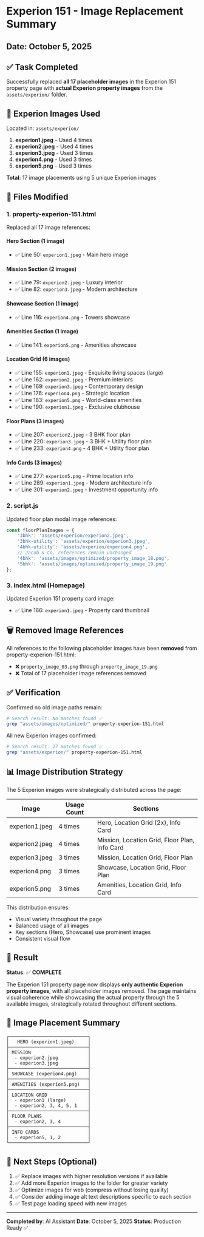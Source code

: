 # Experion 151 - Image Replacement Summary

## Date: October 5, 2025

## ✅ Task Completed

Successfully replaced **all 17 placeholder images** in the Experion 151 property page with **actual Experion property images** from the `assets/experion/` folder.

## 📁 Experion Images Used

Located in: `assets/experion/`

1. **experion1.jpeg** - Used 4 times
2. **experion2.jpeg** - Used 4 times
3. **experion3.jpeg** - Used 3 times
4. **experion4.png** - Used 3 times
5. **experion5.png** - Used 3 times

**Total**: 17 image placements using 5 unique Experion images

## 🔄 Files Modified

### 1. property-experion-151.html
Replaced all 17 image references:

#### Hero Section (1 image)
- ✅ Line 50: `experion1.jpeg` - Main hero image

#### Mission Section (2 images)
- ✅ Line 79: `experion2.jpeg` - Luxury interior
- ✅ Line 82: `experion3.jpeg` - Modern architecture

#### Showcase Section (1 image)
- ✅ Line 116: `experion4.png` - Towers showcase

#### Amenities Section (1 image)
- ✅ Line 141: `experion5.png` - Amenities showcase

#### Location Grid (6 images)
- ✅ Line 155: `experion1.jpeg` - Exquisite living spaces (large)
- ✅ Line 162: `experion2.jpeg` - Premium interiors
- ✅ Line 169: `experion3.jpeg` - Contemporary design
- ✅ Line 176: `experion4.png` - Strategic location
- ✅ Line 183: `experion5.png` - World-class amenities
- ✅ Line 190: `experion1.jpeg` - Exclusive clubhouse

#### Floor Plans (3 images)
- ✅ Line 207: `experion2.jpeg` - 3 BHK floor plan
- ✅ Line 220: `experion3.jpeg` - 3 BHK + Utility floor plan
- ✅ Line 233: `experion4.png` - 4 BHK + Utility floor plan

#### Info Cards (3 images)
- ✅ Line 277: `experion5.png` - Prime location info
- ✅ Line 289: `experion1.jpeg` - Modern architecture info
- ✅ Line 301: `experion2.jpeg` - Investment opportunity info

### 2. script.js
Updated floor plan modal image references:

```javascript
const floorPlanImages = {
    '3bhk': 'assets/experion/experion2.jpeg',
    '3bhk-utility': 'assets/experion/experion3.jpeg',
    '4bhk-utility': 'assets/experion/experion4.png',
    // Jacob & Co. references remain unchanged
    '4bhk': 'assets/images/optimized/property_image_18.png',
    '5bhk': 'assets/images/optimized/property_image_19.png'
};
```

### 3. index.html (Homepage)
Updated Experion 151 property card image:
- ✅ Line 166: `experion1.jpeg` - Property card thumbnail

## 🗑️ Removed Image References

All references to the following placeholder images have been **removed** from property-experion-151.html:

- ❌ `property_image_03.png` through `property_image_19.png`
- ❌ Total of 17 placeholder image references removed

## ✅ Verification

Confirmed no old image paths remain:
```bash
# Search result: No matches found ✅
grep "assets/images/optimized/" property-experion-151.html
```

All new Experion images confirmed:
```bash
# Search result: 17 matches found ✅
grep "assets/experion/" property-experion-151.html
```

## 📊 Image Distribution Strategy

The 5 Experion images were strategically distributed across the page:

| Image | Usage Count | Sections |
|-------|-------------|----------|
| experion1.jpeg | 4 times | Hero, Location Grid (2x), Info Card |
| experion2.jpeg | 4 times | Mission, Location Grid, Floor Plan, Info Card |
| experion3.jpeg | 3 times | Mission, Location Grid, Floor Plan |
| experion4.png | 3 times | Showcase, Location Grid, Floor Plan |
| experion5.png | 3 times | Amenities, Location Grid, Info Card |

This distribution ensures:
- Visual variety throughout the page
- Balanced usage of all images
- Key sections (Hero, Showcase) use prominent images
- Consistent visual flow

## 🎯 Result

**Status**: ✅ **COMPLETE**

The Experion 151 property page now displays **only authentic Experion property images**, with all placeholder images removed. The page maintains visual coherence while showcasing the actual property through the 5 available images, strategically rotated throughout different sections.

## 📸 Image Placement Summary

```
┌─────────────────────────────┐
│   HERO (experion1.jpeg)     │
├─────────────────────────────┤
│ MISSION                     │
│  - experion2.jpeg           │
│  - experion3.jpeg           │
├─────────────────────────────┤
│ SHOWCASE (experion4.png)    │
├─────────────────────────────┤
│ AMENITIES (experion5.png)   │
├─────────────────────────────┤
│ LOCATION GRID               │
│  - experion1 (large)        │
│  - experion2, 3, 4, 5, 1    │
├─────────────────────────────┤
│ FLOOR PLANS                 │
│  - experion2, 3, 4          │
├─────────────────────────────┤
│ INFO CARDS                  │
│  - experion5, 1, 2          │
└─────────────────────────────┘
```

## 🔄 Next Steps (Optional)

1. ✅ Replace images with higher resolution versions if available
2. ✅ Add more Experion images to the folder for greater variety
3. ✅ Optimize images for web (compress without losing quality)
4. ✅ Consider adding image alt text descriptions specific to each section
5. ✅ Test page loading speed with new images

---

**Completed by**: AI Assistant
**Date**: October 5, 2025
**Status**: Production Ready ✅

